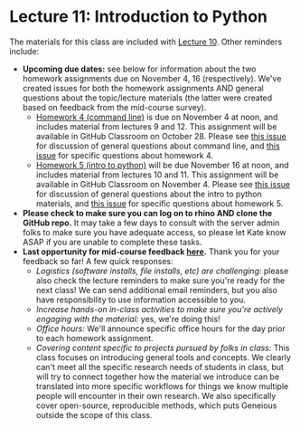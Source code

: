 # Lecture 11: Introduction to Python

The materials for this class are included with [Lecture 10](../lecture10). Other reminders include:

- **Upcoming due dates:** see below for information about the two homework assignments due on November 4, 16 (respectively). We've created issues for both the homework assignments AND general questions about the topic/lecture materials (the latter were created based on feedback from the mid-course survey). 
  - [Homework 4 (command line)](../../homeworks/homework04) is due on November 4 at noon, and includes material from lectures 9 and 12. This assignment will be available in GitHub Classroom on October 28. Please see [this issue](https://github.com/fredhutchio/tfcb_2019/issues/27) for discussion of general questions about command line, and [this issue](https://github.com/fredhutchio/tfcb_2019/issues/26) for specific questions about homework 4.
  - [Homework 5 (intro to python)](../../homeworks/homework05) will be due November 16 at noon, and includes material from lectures 10 and 11. This assignment will be available in GitHub Classroom on November 4. Please see [this issue](https://github.com/fredhutchio/tfcb_2019/issues/29) for discussion of general questions about the intro to python materials, and [this issue](https://github.com/fredhutchio/tfcb_2019/issues/28) for specific questions about homework 5.
- **Please check to make sure you can log on to rhino AND clone the GitHub repo.** It may take a few days to consult with the server admin folks to make sure you have adequate access, so please let Kate know ASAP if you are unable to complete these tasks.
- **Last opportunity for mid-course feedback [here](https://docs.google.com/forms/d/e/1FAIpQLSc9Kfgoonlq-UaLI65XPyqDfllXHZw4YYqgISfODqXuxWej8Q/viewform?usp=sf_link).** Thank you for your feedback so far! A few quick responses:
  - *Logistics (software installs, file installs, etc) are challenging:* please also check the lecture reminders to make sure you're ready for the next class! We can send additional email reminders, but you also have responsibility to use information accessible to you. 
  - *Increase hands-on in-class activities to make sure you're actively engaging with the material:* yes, we're doing this!
  - *Office hours:* We'll announce specific office hours for the day prior to each homework assignment. 
  - *Covering content specific to projects pursued by folks in class:* This class focuses on introducing general tools and concepts. We clearly can't meet all the specific research needs of students in class, but will try to connect together how the material we introduce can be translated into more specific workflows for things we know multiple people will encounter in their own research. We also specifically cover open-source, reproducible methods, which puts Geneious outside the scope of this class.
